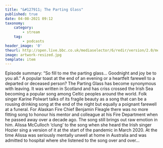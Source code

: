 ```yaml
---
title: "&#127911; The Parting Glass"
published: true
date: 04-08-2021 09:12
taxonomy:
    category:
        - stream
    tag:
        - podcasts
header_image: '0'
theurl: http://open.live.bbc.co.uk/mediaselector/6/redir/version/2.0/mediaset/audio-nondrm-download/proto/http/vpid/p09p7nxf.mp3
image: artwork-resized.jpg
template: item
--- 
```

Episode summary: “So fill to me the parting glass… Goodnight and joy be to you all.” A popular toast at the end of an evening or a heartfelt farewell to a departed or deceased person? The Parting Glass has become synonymous with leaving. It was written in Scotland and has criss crossed the Irish Sea becoming a popular song among Celtic peoples around the world. Folk singer Karine Polwart talks of its fragile beauty as a song that can be a rousing drinking song at the end of the night but equally a poignant farewell at a funeral. For Alaskan Fire Chief Benjamin Fleagle there was no more fitting song to honour his mentor and colleague at his Fire Department when he passed away over a decade ago. The song still brings out raw emotion in him. Alissa McCulloch ‘clung’ to the song when she heard the Irish singer Hozier sing a version of it at the start of the pandemic in March 2020. At the time Alissa was seriously mentally unwell at home in Australia and was admitted to hospital where she listened to the song over and over…
